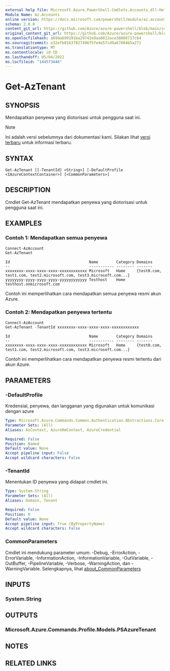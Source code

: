 ```yaml
---
external help file: Microsoft.Azure.PowerShell.Cmdlets.Accounts.dll-Help.xml
Module Name: Az.Accounts
online version: https://docs.microsoft.com/powershell/module/az.accounts/get-aztenant
schema: 2.0.0
content_git_url: https://github.com/Azure/azure-powershell/blob/main/src/Accounts/Accounts/help/Get-AzTenant.md
original_content_git_url: https://github.com/Azure/azure-powershell/blob/main/src/Accounts/Accounts/help/Get-AzTenant.md
ms.openlocfilehash: a699a699191ba29742e9aa0812ace38808717c64
ms.sourcegitcommit: e32efb81b37827496f5fe4e57cd9a67004b5a271
ms.translationtype: MT
ms.contentlocale: id-ID
ms.lasthandoff: 05/04/2022
ms.locfileid: "144573446"
---
```

# Get-AzTenant

## SYNOPSIS
Mendapatkan penyewa yang diotorisasi untuk pengguna saat ini.

> [!NOTE]
>Ini adalah versi sebelumnya dari dokumentasi kami. Silakan lihat [versi terbaru](/powershell/module/az.accounts/get-aztenant) untuk informasi terbaru.

## SYNTAX

```
Get-AzTenant [[-TenantId] <String>] [-DefaultProfile <IAzureContextContainer>] [<CommonParameters>]
```

## DESCRIPTION
Cmdlet Get-AzTenant mendapatkan penyewa yang diotorisasi untuk pengguna saat ini.

## EXAMPLES

### Contoh 1: Mendapatkan semua penyewa
```powershell
Connect-AzAccount
Get-AzTenant
```

```Output
Id                                   Name        Category Domains
--                                   ----------- -------- -------
xxxxxxxx-xxxx-xxxx-xxxx-xxxxxxxxxxxx Microsoft   Home     {test0.com, test1.com, test2.microsoft.com, test3.microsoft.com...}
yyyyyyyy-yyyy-yyyy-yyyy-yyyyyyyyyyyy Testhost    Home     testhost.onmicrosoft.com
```

Contoh ini memperlihatkan cara mendapatkan semua penyewa resmi akun Azure.

### Contoh 2: Mendapatkan penyewa tertentu
```powershell
Connect-AzAccount
Get-AzTenant -TenantId xxxxxxxx-xxxx-xxxx-xxxx-xxxxxxxxxxxx
```

```Output
Id                                   Name        Category Domains
--                                   ----------- -------- -------
xxxxxxxx-xxxx-xxxx-xxxx-xxxxxxxxxxxx Microsoft   Home     {test0.com, test1.com, test2.microsoft.com, test3.microsoft.com...}
```

Contoh ini memperlihatkan cara mendapatkan penyewa resmi tertentu dari akun Azure.

## PARAMETERS

### -DefaultProfile
Kredensial, penyewa, dan langganan yang digunakan untuk komunikasi dengan azure

```yaml
Type: Microsoft.Azure.Commands.Common.Authentication.Abstractions.Core.IAzureContextContainer
Parameter Sets: (All)
Aliases: AzContext, AzureRmContext, AzureCredential

Required: False
Position: Named
Default value: None
Accept pipeline input: False
Accept wildcard characters: False
```

### -TenantId
Menentukan ID penyewa yang didapat cmdlet ini.

```yaml
Type: System.String
Parameter Sets: (All)
Aliases: Domain, Tenant

Required: False
Position: 0
Default value: None
Accept pipeline input: True (ByPropertyName)
Accept wildcard characters: False
```

### CommonParameters
Cmdlet ini mendukung parameter umum: -Debug, -ErrorAction, -ErrorVariable, -InformationAction, -InformationVariable, -OutVariable, -OutBuffer, -PipelineVariable, -Verbose, -WarningAction, dan -WarningVariable. Selengkapnya, lihat [about_CommonParameters](http://go.microsoft.com/fwlink/?LinkID=113216)

## INPUTS

### System.String

## OUTPUTS

### Microsoft.Azure.Commands.Profile.Models.PSAzureTenant

## NOTES

## RELATED LINKS
